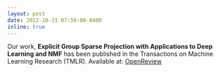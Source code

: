 ```yaml
---
layout: post
date: 2022-10-31 07:59:00-0400
inline: true
---
```


<!-- A simple inline announcement with Markdown emoji! :sparkles: :smile: -->
Our work, **Explicit Group Sparse Projection with Applications to Deep Learning and NMF** has been published in the Transactions on Machine Learning Research (TMLR). Available at: [OpenReview](https://openreview.net/forum?id=jIrOeWjdpc&referrer=%5BTMLR%5D(%2Fgroup%3Fid%3DTMLR))